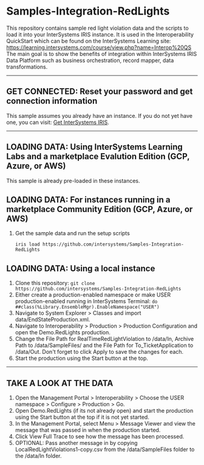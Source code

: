 # Samples-Integration-RedLights
This repository contains sample red light violation data and the scripts to load it into your InterSystems IRIS instance. It is used in the Interoperability QuickStart which can be found on the InterSystems Learning site: https://learning.intersystems.com/course/view.php?name=Interop%20QS
The main goal is to show the benefits of integration within InterSystems IRIS Data Platform such as business orchestration, record mapper, data transformations.

---

## GET CONNECTED: Reset your password and get connection information
This sample assumes you already have an instance. If you do not yet have one, you can visit: [Get InterSystems IRIS](https://learning.intersystems.com/course/view.php?name=Get%20InterSystems%20IRIS).

---
## LOADING DATA: Using InterSystems Learning Labs and a marketplace Evalution Edition (GCP, Azure, or AWS)

This sample is already pre-loaded in these instances.  


## LOADING DATA: For instances running in a marketplace Community Edition (GCP, Azure, or AWS)

1) Get the sample data and run the setup scripts  
	
	`iris load https://github.com/intersystems/Samples-Integration-RedLights`


## LOADING DATA: Using a local instance

1) Clone this repository: `git clone https://github.com/intersystems/Samples-Integration-RedLights`
2) Either create a production-enabled namespace or make USER production-enabled running in InterSystems Terminal: 
	`do ##class(%Library.EnsembleMgr).EnableNamespace("USER")`
3) Navigate to System Explorer > Classes and import data/EndStateProduction.xml.
4) Navigate to Interoperability > Production > Production Configuration and open the Demo.RedLights production.
5) Change the File Path for RealTimeRedLightViolation to <repo home>/data/In, Archive Path to <repo home>/data/SampleFiles/ and the File Path for To_TicketApplication to <repo home>/data/Out. Don't forget to click Apply to save the changes for each.
6) Start the production using the Start button at the top.

---
## TAKE A LOOK AT THE DATA
 
1) Open the Management Portal > Interoperability > Choose the USER namespace > Configure > Production > Go.
2) Open Demo.RedLights (if its not already open) and start the production using the Start button at the top if it is not yet started.
3) In the Management Portal, select Menu > Message Viewer and view the message that was passed in when the production started.
4) Click View Full Trace to see how the message has been processed.
5) OPTIONAL: Pass another message in by copying LocalRedLightViolations1-copy.csv from the <repo home>/data/SampleFiles folder to the <repo home>/data/In folder.